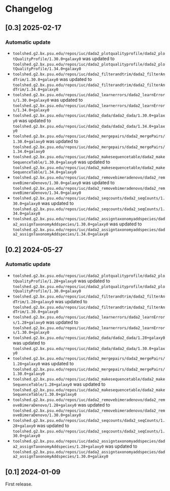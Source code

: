 # Changelog

## [0.3] 2025-02-17

### Automatic update
- `toolshed.g2.bx.psu.edu/repos/iuc/dada2_plotqualityprofile/dada2_plotQualityProfile/1.30.0+galaxy0` was updated to `toolshed.g2.bx.psu.edu/repos/iuc/dada2_plotqualityprofile/dada2_plotQualityProfile/1.34.0+galaxy0`
- `toolshed.g2.bx.psu.edu/repos/iuc/dada2_filterandtrim/dada2_filterAndTrim/1.30.0+galaxy0` was updated to `toolshed.g2.bx.psu.edu/repos/iuc/dada2_filterandtrim/dada2_filterAndTrim/1.34.0+galaxy0`
- `toolshed.g2.bx.psu.edu/repos/iuc/dada2_learnerrors/dada2_learnErrors/1.30.0+galaxy0` was updated to `toolshed.g2.bx.psu.edu/repos/iuc/dada2_learnerrors/dada2_learnErrors/1.34.0+galaxy0`
- `toolshed.g2.bx.psu.edu/repos/iuc/dada2_dada/dada2_dada/1.30.0+galaxy0` was updated to `toolshed.g2.bx.psu.edu/repos/iuc/dada2_dada/dada2_dada/1.34.0+galaxy0`
- `toolshed.g2.bx.psu.edu/repos/iuc/dada2_mergepairs/dada2_mergePairs/1.30.0+galaxy0` was updated to `toolshed.g2.bx.psu.edu/repos/iuc/dada2_mergepairs/dada2_mergePairs/1.34.0+galaxy0`
- `toolshed.g2.bx.psu.edu/repos/iuc/dada2_makesequencetable/dada2_makeSequenceTable/1.30.0+galaxy0` was updated to `toolshed.g2.bx.psu.edu/repos/iuc/dada2_makesequencetable/dada2_makeSequenceTable/1.34.0+galaxy0`
- `toolshed.g2.bx.psu.edu/repos/iuc/dada2_removebimeradenovo/dada2_removeBimeraDenovo/1.30.0+galaxy0` was updated to `toolshed.g2.bx.psu.edu/repos/iuc/dada2_removebimeradenovo/dada2_removeBimeraDenovo/1.34.0+galaxy0`
- `toolshed.g2.bx.psu.edu/repos/iuc/dada2_seqcounts/dada2_seqCounts/1.30.0+galaxy0` was updated to `toolshed.g2.bx.psu.edu/repos/iuc/dada2_seqcounts/dada2_seqCounts/1.34.0+galaxy0`
- `toolshed.g2.bx.psu.edu/repos/iuc/dada2_assigntaxonomyaddspecies/dada2_assignTaxonomyAddspecies/1.30.0+galaxy0` was updated to `toolshed.g2.bx.psu.edu/repos/iuc/dada2_assigntaxonomyaddspecies/dada2_assignTaxonomyAddspecies/1.34.0+galaxy0`

## [0.2] 2024-05-27

### Automatic update
- `toolshed.g2.bx.psu.edu/repos/iuc/dada2_plotqualityprofile/dada2_plotQualityProfile/1.28+galaxy0` was updated to `toolshed.g2.bx.psu.edu/repos/iuc/dada2_plotqualityprofile/dada2_plotQualityProfile/1.30.0+galaxy0`
- `toolshed.g2.bx.psu.edu/repos/iuc/dada2_filterandtrim/dada2_filterAndTrim/1.28+galaxy0` was updated to `toolshed.g2.bx.psu.edu/repos/iuc/dada2_filterandtrim/dada2_filterAndTrim/1.30.0+galaxy0`
- `toolshed.g2.bx.psu.edu/repos/iuc/dada2_learnerrors/dada2_learnErrors/1.28+galaxy0` was updated to `toolshed.g2.bx.psu.edu/repos/iuc/dada2_learnerrors/dada2_learnErrors/1.30.0+galaxy0`
- `toolshed.g2.bx.psu.edu/repos/iuc/dada2_dada/dada2_dada/1.28+galaxy0` was updated to `toolshed.g2.bx.psu.edu/repos/iuc/dada2_dada/dada2_dada/1.30.0+galaxy0`
- `toolshed.g2.bx.psu.edu/repos/iuc/dada2_mergepairs/dada2_mergePairs/1.28+galaxy0` was updated to `toolshed.g2.bx.psu.edu/repos/iuc/dada2_mergepairs/dada2_mergePairs/1.30.0+galaxy0`
- `toolshed.g2.bx.psu.edu/repos/iuc/dada2_makesequencetable/dada2_makeSequenceTable/1.28+galaxy0` was updated to `toolshed.g2.bx.psu.edu/repos/iuc/dada2_makesequencetable/dada2_makeSequenceTable/1.30.0+galaxy0`
- `toolshed.g2.bx.psu.edu/repos/iuc/dada2_removebimeradenovo/dada2_removeBimeraDenovo/1.28+galaxy0` was updated to `toolshed.g2.bx.psu.edu/repos/iuc/dada2_removebimeradenovo/dada2_removeBimeraDenovo/1.30.0+galaxy0`
- `toolshed.g2.bx.psu.edu/repos/iuc/dada2_seqcounts/dada2_seqCounts/1.28+galaxy0` was updated to `toolshed.g2.bx.psu.edu/repos/iuc/dada2_seqcounts/dada2_seqCounts/1.30.0+galaxy0`
- `toolshed.g2.bx.psu.edu/repos/iuc/dada2_assigntaxonomyaddspecies/dada2_assignTaxonomyAddspecies/1.28+galaxy0` was updated to `toolshed.g2.bx.psu.edu/repos/iuc/dada2_assigntaxonomyaddspecies/dada2_assignTaxonomyAddspecies/1.30.0+galaxy0`

## [0.1] 2024-01-09
First release.
